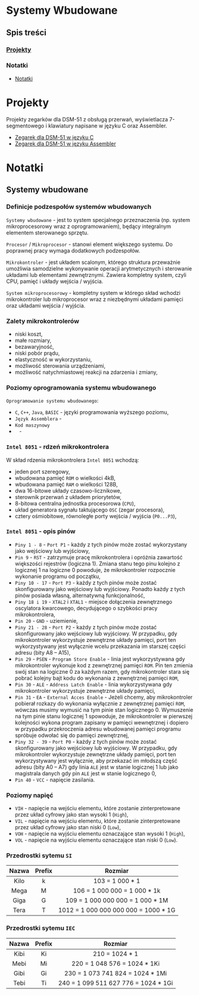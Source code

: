 # Systemy Wbudowane

## Spis treści

### [Projekty](#projekty)

### Notatki

- [Notatki](#notatki-1)

# Projekty

Projekty zegarków dla DSM-51 z obsługą przerwań, wyświetlacza 7-segmentowego i klawiatury napisane w języku C oraz Assembler.

- [Zegarek dla DSM-51 w języku C](https://github.com/tukarp/Embedded-Systems/blob/main/DSM-51-CLOCK-IN-C/DSM-51-CLOCK-IN-C.c)
- [Zegarek dla DSM-51 w języku Assembler](https://github.com/tukarp/Embedded-Systems/blob/main/DSM-51-CLOCK-IN-ASM/DSM-51-CLOCK-IN-ASM.asm)

# Notatki

## Systemy wbudowane

### Definicje podzespołów systemów wbudowanych

```Systemy wbudowane``` - jest to system specjalnego przeznaczenia (np. system mikroprocesorowy wraz z oprogramowaniem), będący integralnym elementem sterowanego sprzętu.

```Procesor``` / ```Mikroprocesor``` - stanowi element większego systemu. Do poprawnej pracy wymaga dodatkowych podzespołów.

```Mikrokontroler``` - jest układem scalonym, którego struktura przeważnie umożliwia samodzielne wykonywanie operacji arytmetycznych i sterowanie układami lub elementami zewnętrznymi. Zawiera kompletny system, czyli CPU, pamięć i układy wejścia / wyjścia.

```System mikroprocesorowy``` - kompletny system w którego skład wchodzi mikrokontroler lub mikroprocesor wraz z niezbędnymi układami pamięci oraz układami wejścia / wyjścia.

### Zalety mikrokontrolerów

- niski koszt,
- małe rozmiary,
- bezawaryjność,
- niski pobór prądu,
- elastyczność w wykorzystaniu,
- możliwość sterowania urządzeniami,
- możliwość natychmiastowej reakcji na zdarzenia i zmiany,

### Poziomy oprogramowania systemu wbudowanego

```Oprogramowanie systemu wbudowanego```:
- ```C```, ```C++```, ```Java```, ```BASIC``` - języki programowania wyższego poziomu,
- ```Język Assemblera``` - 
- ```Kod maszynowy```
- ``` ``` - 

### ```Intel 8051``` - rdzeń mikrokontrolera

W skład rdzenia mikrokontrolera ```Intel 8051``` wchodzą:

- jeden port szeregowy,
- wbudowana pamięć ```ROM``` o wielkości 4kB,
- wbudowana pamięć ```RAM``` o wielkości 128B,
- dwa 16-bitowe układy czasowo-licznikowe,
- sterownik przerwań z układem priorytetów,
- 8-bitowa centralna jednostka procesorowa (```CPU```),
- układ generatora sygnału taktującego ```OSC``` (zegar procesora),
- cztery ośmiobitowe, równoległe porty wejścia / wyjścia (```P0...P3```),

### ```Intel 8051``` - opis pinów

- ```Piny 1 - 8``` - ```Port P1``` -  każdy z tych pinów może zostać wykorzystany jako wejściowy lub wyjściowy,
- ```Pin 9``` - ```RST``` - zatrzymuje pracę mikrokontrolera i opróżnia zawartość większości rejestrów (logiczna 1). Zmiana stanu tego pinu kolejno z logicznej 1 na logiczne 0 powoduje, że mikrokontroler rozpocznie wykonanie programu od początku,
- ```Piny 10 - 17``` - ```Port P3``` - każdy z tych pinów może zostać skonfigurowany jako wejściowy lub wyjściowy. Ponadto każdy z tych pinów posiada własną, alternatywną funkcjonalność,
- ```Piny 18 i 19``` - ```XTAL2``` i ```XTAL1``` - miejsce dołączenia zewnętrznego oscylatora kwarcowego, decydującego o szybkości pracy mikrokontrolera,
- ```Pin 20``` - ```GND``` - uziemienie,
- ```Piny 21 - 28``` - ```Port P2``` - każdy z tych pinów może zostać skonfigurowany jako wejściowy lub wyjściowy. W przypadku, gdy mikrokontroler wykorzystuje zewnętrzne układy pamięci, port ten wykorzystywany jest wyłącznie wcelu przekazania im starszej części adresu (bity A8 – A15),
- ```Pin 29``` - ```PSEN``` - ```Program Store Enable``` - linia jest wykorzystywana gdy mikrokontroler wykonuje kod z zewnętrznej pamięci ```ROM```. Pin ten zmienia swój stan na logiczne 0 za każdym razem, gdy mikrokontroler stara się pobrać kolejny bajt kodu do wykonania z zewnętrznej pamięci ```ROM```,
- ```Pin 30``` - ```ALE``` - ```Address Latch Enable``` - linia wykorzystywana gdy mikrokontroler wykorzystuje zewnętrzne układy pamięci,
- ```Pin 31``` - ```EA``` - ```External Acces Enable``` - Jeżeli chcemy, aby mikrokontroler pobierał rozkazy do wykonania wyłącznie z zewnętrznej pamięci ```ROM```, wówczas musimy wymusić na tym pinie stan logicznego 0. Wymuszenie na tym pinie stanu logicznej 1 spowoduje, że mikrokontroler w pierwszej kolejności wykona program zapisany w pamięci wewnętrznej i dopiero w przypadku przekroczenia adresu wbudowanej pamięci programu spróbuje odwołać się do pamięci zewnętrznej,
- ```Piny 32 - 39``` - ```Port P0``` - każdy z tych pinów może zostać skonfigurowany jako wejściowy lub wyjściowy. W przypadku, gdy mikrokontroler wykorzystuje zewnętrzne układy pamięci, port ten wykorzystywany jest wyłącznie, aby przekazać im młodszą część adresu (bity A0 – A7) gdy linia ```ALE``` jest w stanie logicznej 1 lub jako magistrala danych gdy pin ```ALE``` jest w stanie logicznego 0,
- ```Pin 40``` - ```VCC``` - napięcie zasilania.

### Poziomy napięć

- ```VIH``` - napięcie na wejściu elementu, które zostanie zinterpretowane przez układ cyfrowy jako stan wysoki 1 (```High```),
- ```VIL``` - napięcie na wejściu elementu, które zostanie zinterpretowane przez układ cyfrowy jako stan niski 0 (```Low```),
- ```VOH``` - napięcie na wyjściu elementu oznaczające stan wysoki 1 (```High```),
- ```VOL``` - napięcie na wyjściu elementu oznaczające stan niski 0 (```Low```).

### Przedrostki sytemu ```SI```

| Nazwa | Prefix |                Rozmiar               |
| :---: | :----: | :----------------------------------: |
| Kilo  | k      | 103 = 1 000 * 1                      |
| Mega  | M      | 106 = 1 000 000 = 1 000 * 1k         |
| Giga  | G      | 109 = 1 000 000 000 = 1 000 * 1M     |
| Tera  | T      | 1012 = 1 000 000 000 000 = 1000 * 1G |

### Przedrostki sytemu ```IEC```

| Nazwa | Prefix |                Rozmiar               |
| :---: | :----: | :----------------------------------: |
| Kibi  | Ki     | 210 = 1024 * 1                       |
| Mebi  | Mi     | 220 = 1 048 576 = 1024 * 1Ki         |
| Gibi  | Gi     | 230 = 1 073 741 824 = 1024 * 1Mi     |
| Tebi  | Ti     | 240 = 1 099 511 627 776 = 1024 * 1Gi |